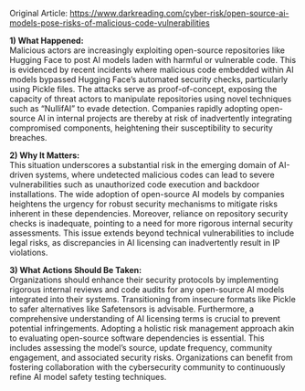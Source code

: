 Original Article: https://www.darkreading.com/cyber-risk/open-source-ai-models-pose-risks-of-malicious-code-vulnerabilities

**1) What Happened:**  
Malicious actors are increasingly exploiting open-source repositories like Hugging Face to post AI models laden with harmful or vulnerable code. This is evidenced by recent incidents where malicious code embedded within AI models bypassed Hugging Face’s automated security checks, particularly using Pickle files. The attacks serve as proof-of-concept, exposing the capacity of threat actors to manipulate repositories using novel techniques such as “NullifAI” to evade detection. Companies rapidly adopting open-source AI in internal projects are thereby at risk of inadvertently integrating compromised components, heightening their susceptibility to security breaches.

**2) Why It Matters:**  
This situation underscores a substantial risk in the emerging domain of AI-driven systems, where undetected malicious codes can lead to severe vulnerabilities such as unauthorized code execution and backdoor installations. The wide adoption of open-source AI models by companies heightens the urgency for robust security mechanisms to mitigate risks inherent in these dependencies. Moreover, reliance on repository security checks is inadequate, pointing to a need for more rigorous internal security assessments. This issue extends beyond technical vulnerabilities to include legal risks, as discrepancies in AI licensing can inadvertently result in IP violations.

**3) What Actions Should Be Taken:**  
Organizations should enhance their security protocols by implementing rigorous internal reviews and code audits for any open-source AI models integrated into their systems. Transitioning from insecure formats like Pickle to safer alternatives like Safetensors is advisable. Furthermore, a comprehensive understanding of AI licensing terms is crucial to prevent potential infringements. Adopting a holistic risk management approach akin to evaluating open-source software dependencies is essential. This includes assessing the model’s source, update frequency, community engagement, and associated security risks. Organizations can benefit from fostering collaboration with the cybersecurity community to continuously refine AI model safety testing techniques.